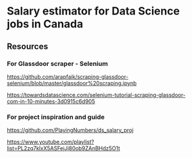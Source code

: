 # Salary estimator for Data Science jobs in Canada

## Resources

### For Glassdoor scraper - Selenium
https://github.com/arapfaik/scraping-glassdoor-selenium/blob/master/glassdoor%20scraping.ipynb

https://towardsdatascience.com/selenium-tutorial-scraping-glassdoor-com-in-10-minutes-3d0915c6d905

### For project inspiration and guide
https://github.com/PlayingNumbers/ds_salary_proj

https://www.youtube.com/playlist?list=PL2zq7klxX5ASFejJj80ob9ZAnBHdz5O1t
